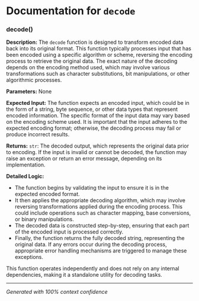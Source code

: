 # Documentation for `decode`

### decode()

**Description:**
The `decode` function is designed to transform encoded data back into its original format. This function typically processes input that has been encoded using a specific algorithm or scheme, reversing the encoding process to retrieve the original data. The exact nature of the decoding depends on the encoding method used, which may involve various transformations such as character substitutions, bit manipulations, or other algorithmic processes.

**Parameters:**
None

**Expected Input:**
The function expects an encoded input, which could be in the form of a string, byte sequence, or other data types that represent encoded information. The specific format of the input data may vary based on the encoding scheme used. It is important that the input adheres to the expected encoding format; otherwise, the decoding process may fail or produce incorrect results.

**Returns:**
`str`: The decoded output, which represents the original data prior to encoding. If the input is invalid or cannot be decoded, the function may raise an exception or return an error message, depending on its implementation.

**Detailed Logic:**
- The function begins by validating the input to ensure it is in the expected encoded format.
- It then applies the appropriate decoding algorithm, which may involve reversing transformations applied during the encoding process. This could include operations such as character mapping, base conversions, or binary manipulations.
- The decoded data is constructed step-by-step, ensuring that each part of the encoded input is processed correctly.
- Finally, the function returns the fully decoded string, representing the original data. If any errors occur during the decoding process, appropriate error handling mechanisms are triggered to manage these exceptions. 

This function operates independently and does not rely on any internal dependencies, making it a standalone utility for decoding tasks.

---
*Generated with 100% context confidence*
